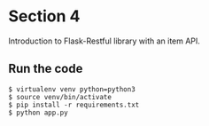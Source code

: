 # Section 4

Introduction to Flask-Restful library with an item API.

## Run the code

```
$ virtualenv venv python=python3
$ source venv/bin/activate
$ pip install -r requirements.txt
$ python app.py
```
